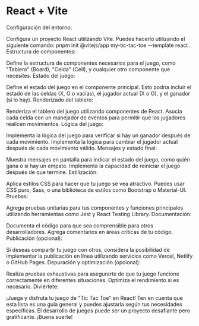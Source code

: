 # React + Vite

Configuración del entorno:

Configura un proyecto React utilizando Vite. Puedes hacerlo utilizando el siguiente comando:
pnpm init @vitejs/app my-tic-tac-toe --template react .
Estructura de componentes:

Define la estructura de componentes necesarios para el juego, como "Tablero" (Board), "Celda" (Cell), y cualquier otro componente que necesites.
Estado del juego:

Define el estado del juego en el componente principal. Esto podría incluir el estado de las celdas (X, O o vacías), el jugador actual (X o O), y el ganador (si lo hay).
Renderizado del tablero:

Renderiza el tablero del juego utilizando componentes de React.
Asocia cada celda con un manejador de eventos para permitir que los jugadores realicen movimientos.
Lógica del juego:

Implementa la lógica del juego para verificar si hay un ganador después de cada movimiento.
Implementa la lógica para cambiar el jugador actual después de cada movimiento válido.
Mensajes y estado final:

Muestra mensajes en pantalla para indicar el estado del juego, como quién gana o si hay un empate.
Implementa la capacidad de reiniciar el juego después de que termine.
Estilización:

Aplica estilos CSS para hacer que tu juego se vea atractivo.
Puedes usar CSS puro, Sass, o una biblioteca de estilos como Bootstrap o Material-UI.
Pruebas:

Agrega pruebas unitarias para tus componentes y funciones principales utilizando herramientas como Jest y React Testing Library.
Documentación:

Documenta el código para que sea comprensible para otros desarrolladores.
Agrega comentarios en áreas críticas de tu código.
Publicación (opcional):

Si deseas compartir tu juego con otros, considera la posibilidad de implementar la publicación en línea utilizando servicios como Vercel, Netlify o GitHub Pages.
Depuración y optimización (opcional):

Realiza pruebas exhaustivas para asegurarte de que tu juego funcione correctamente en diferentes situaciones.
Optimiza el rendimiento si es necesario.
Diviértete:

¡Juega y disfruta tu juego de "Tic Tac Toe" en React!
Ten en cuenta que esta lista es una guía general y puedes ajustarla según tus necesidades específicas. El desarrollo de juegos puede ser un proyecto desafiante pero gratificante. ¡Buena suerte!
